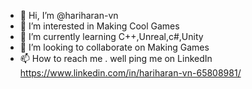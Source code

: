 - 👋 Hi, I’m @hariharan-vn
- 👀 I’m interested in Making Cool Games
- 🌱 I’m currently learning C++,Unreal,c#,Unity
- 💞️ I’m looking to collaborate on Making Games
- 📫 How to reach me . well ping me on LinkedIn https://www.linkedin.com/in/hariharan-vn-65808981/

<!---
hariharan-vn/hariharan-vn is a ✨ special ✨ repository because its `README.md` (this file) appears on your GitHub profile.
You can click the Preview link to take a look at your changes.
--->
